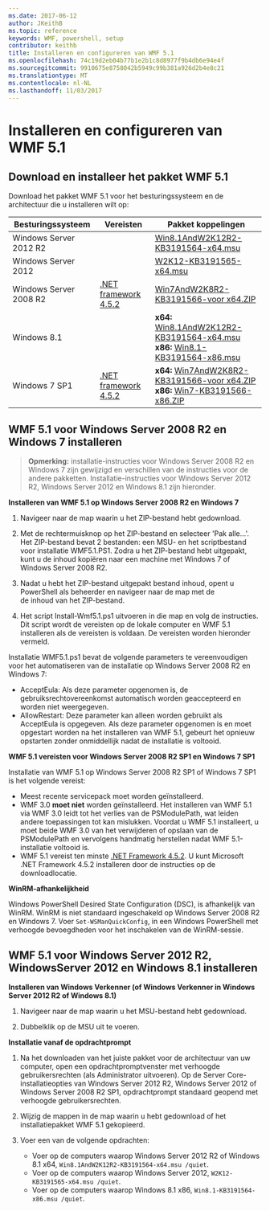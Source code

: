 ```yaml
---
ms.date: 2017-06-12
author: JKeithB
ms.topic: reference
keywords: WMF, powershell, setup
contributor: keithb
title: Installeren en configureren van WMF 5.1
ms.openlocfilehash: 74c19d2eb04b77b1e2b1c8d8977f9b4db6e94e4f
ms.sourcegitcommit: 9910675e8758042b5949c99b381a926d2b4e8c21
ms.translationtype: MT
ms.contentlocale: nl-NL
ms.lasthandoff: 11/03/2017
---
```

# <a name="install-and-configure-wmf-51"></a>Installeren en configureren van WMF 5.1 #


## <a name="download-and-install-the-wmf-51-package"></a>Download en installeer het pakket WMF 5.1

Download het pakket WMF 5.1 voor het besturingssysteem en de architectuur die u installeren wilt op:

| Besturingssysteem       | Vereisten       | Pakket koppelingen             |
|------------------------|---------------------|---------------------------|
| Windows Server 2012 R2 | | [Win8.1AndW2K12R2-KB3191564-x64.msu](https://go.microsoft.com/fwlink/?linkid=839516)|
| Windows Server 2012    | | [W2K12-KB3191565-x64.msu](https://go.microsoft.com/fwlink/?linkid=839513)|
| Windows Server 2008 R2 | [.NET framework 4.5.2](https://www.microsoft.com/en-ca/download/details.aspx?id=42642) | [Win7AndW2K8R2-KB3191566-voor x64.ZIP](https://go.microsoft.com/fwlink/?linkid=839523) | 
| Windows 8.1            |  | **x64:** [Win8.1AndW2K12R2-KB3191564-x64.msu](https://go.microsoft.com/fwlink/?linkid=839516) </br> **x86:** [Win8.1-KB3191564-x86.msu](https://go.microsoft.com/fwlink/?linkid=839521) |
| Windows 7 SP1          | [.NET framework 4.5.2](https://www.microsoft.com/en-ca/download/details.aspx?id=42642) | **x64:** [Win7AndW2K8R2-KB3191566-voor x64.ZIP](https://go.microsoft.com/fwlink/?linkid=839523) </br> **x86:** [Win7-KB3191566-x86.ZIP](https://go.microsoft.com/fwlink/?linkid=839522)



## <a name="install-wmf-51-for-windows-server-2008-r2-and-windows-7"></a>WMF 5.1 voor Windows Server 2008 R2 en Windows 7 installeren

> **Opmerking:** installatie-instructies voor Windows Server 2008 R2 en Windows 7 zijn gewijzigd en verschillen van de instructies voor de andere pakketten. Installatie-instructies voor Windows Server 2012 R2, Windows Server 2012 en Windows 8.1 zijn hieronder.

**Installeren van WMF 5.1 op Windows Server 2008 R2 en Windows 7**

1. Navigeer naar de map waarin u het ZIP-bestand hebt gedownload. 

2. Met de rechtermuisknop op het ZIP-bestand en selecteer 'Pak alle...'. Het ZIP-bestand bevat 2 bestanden: een MSU- en het scriptbestand voor installatie WMF5.1.PS1. Zodra u het ZIP-bestand hebt uitgepakt, kunt u de inhoud kopiëren naar een machine met Windows 7 of Windows Server 2008 R2.  

3. Nadat u hebt het ZIP-bestand uitgepakt bestand inhoud, opent u PowerShell als beheerder en navigeer naar de map met de  
de inhoud van het ZIP-bestand. 

4. Het script Install-Wmf5.1.ps1 uitvoeren in die map en volg de instructies. Dit script wordt de vereisten op de lokale computer en WMF 5.1 installeren als de vereisten is voldaan. De vereisten worden hieronder vermeld. 

Installatie WMF5.1.ps1 bevat de volgende parameters te vereenvoudigen voor het automatiseren van de installatie op Windows Server 2008 R2 en Windows 7:

- AcceptEula: Als deze parameter opgenomen is, de gebruiksrechtovereenkomst automatisch worden geaccepteerd en worden niet weergegeven.
- AllowRestart: Deze parameter kan alleen worden gebruikt als AcceptEula is opgegeven. Als deze parameter opgenomen is en moet opgestart worden na het installeren van WMF 5.1, gebeurt het opnieuw opstarten zonder onmiddellijk nadat de installatie is voltooid. 

**WMF 5.1 vereisten voor Windows Server 2008 R2 SP1 en Windows 7 SP1**

Installatie van WMF 5.1 op Windows Server 2008 R2 SP1 of Windows 7 SP1 is het volgende vereist:
- Meest recente servicepack moet worden geïnstalleerd.
- WMF 3.0 **moet niet** worden geïnstalleerd. Het installeren van WMF 5.1 via WMF 3.0 leidt tot het verlies van de PSModulePath, wat leiden andere toepassingen tot kan mislukken. Voordat u WMF 5.1 installeert, u moet beide WMF 3.0 van het verwijderen of opslaan van de PSModulePath en vervolgens handmatig herstellen nadat WMF 5.1-installatie voltooid is. 
- WMF 5.1 vereist ten minste [.NET Framework 4.5.2](https://www.microsoft.com/en-ca/download/details.aspx?id=42642).
U kunt Microsoft .NET Framework 4.5.2 installeren door de instructies op de downloadlocatie.

**WinRM-afhankelijkheid** 

Windows PowerShell Desired State Configuration (DSC), is afhankelijk van WinRM. WinRM is niet standaard ingeschakeld op Windows Server 2008 R2 en Windows 7. Voer `Set-WSManQuickConfig`, in een Windows PowerShell met verhoogde bevoegdheden voor het inschakelen van de WinRM-sessie.


## <a name="install-wmf-51-for-windows-server-2012-r2-windows-server-2012-and-windows-81"></a>WMF 5.1 voor Windows Server 2012 R2, WindowsServer 2012 en Windows 8.1 installeren
**Installeren van Windows Verkenner (of Windows Verkenner in Windows Server 2012 R2 of Windows 8.1)**

1. Navigeer naar de map waarin u het MSU-bestand hebt gedownload.

2. Dubbelklik op de MSU uit te voeren.

**Installatie vanaf de opdrachtprompt**

1. Na het downloaden van het juiste pakket voor de architectuur van uw computer, open een opdrachtpromptvenster met verhoogde gebruikersrechten (als Administrator uitvoeren). Op de Server Core-installatieopties van Windows Server 2012 R2, Windows Server 2012 of Windows Server 2008 R2 SP1, opdrachtprompt standaard geopend met verhoogde gebruikersrechten.

2. Wijzig de mappen in de map waarin u hebt gedownload of het installatiepakket WMF 5.1 gekopieerd.

3. Voer een van de volgende opdrachten:
    - Voer op de computers waarop Windows Server 2012 R2 of Windows 8.1 x64, `Win8.1AndW2K12R2-KB3191564-x64.msu /quiet`.
    - Voer op de computers waarop Windows Server 2012, `W2K12-KB3191565-x64.msu /quiet`.
    - Voer op de computers waarop Windows 8.1 x86, `Win8.1-KB3191564-x86.msu /quiet`.
    

